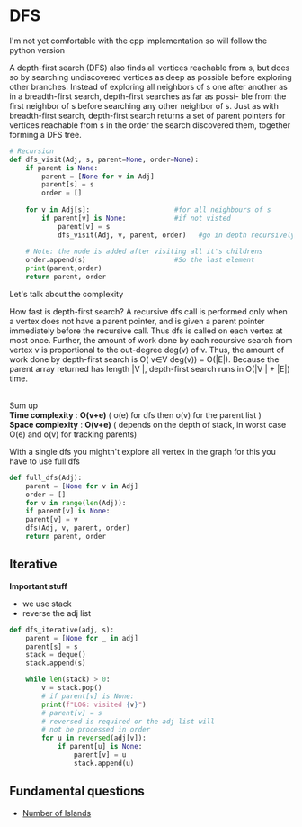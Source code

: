 # DFS

I'm not yet comfortable with the cpp implementation so will follow the python version

<p>
A depth-first search (DFS) also finds all vertices reachable from s, but does so by searching undiscovered 
vertices as deep as possible before exploring other branches. Instead of exploring
all neighbors of s one after another as in a breadth-first search, depth-first searches as far as possi-
ble from the first neighbor of s before searching any other neighbor of s. Just as with breadth-first
search, depth-first search returns a set of parent pointers for vertices reachable from s in the order
the search discovered them, together forming a DFS tree.
</p>

```py
# Recursion
def dfs_visit(Adj, s, parent=None, order=None):
    if parent is None:
        parent = [None for v in Adj]
        parent[s] = s
        order = []
        
    for v in Adj[s]:                     #for all neighbours of s
        if parent[v] is None:            #if not visted
            parent[v] = s
            dfs_visit(Adj, v, parent, order)   #go in depth recursively
 
    # Note: the node is added after visiting all it's childrens
    order.append(s)                      #So the last element
    print(parent,order)
    return parent, order
```

Let's talk about the complexity
<p>
How fast is depth-first search? A recursive dfs call is performed only when a vertex does not have
a parent pointer, and is given a parent pointer immediately before the recursive call. Thus dfs is
called on each vertex at most once. Further, the amount of work done by each recursive search
from vertex v is proportional to the out-degree deg(v) of v. Thus, the amount of work done by
depth-first search is O( v∈V deg(v)) = O(|E|). Because the parent array returned has length |V |,
depth-first search runs in O(|V | + |E|) time.

<br/> Sum up
<br/> **Time complexity**  : __O(v+e)__ ( o(e) for dfs then o(v) for the parent list )
<br/> **Space complexity** : __O(v+e)__ ( depends on the depth of stack, in worst case O(e) and o(v) for tracking parents)
</p>

With a single dfs you mightn't explore all vertex in the graph for this you have to use full dfs

```py
def full_dfs(Adj):
    parent = [None for v in Adj]
    order = []
    for v in range(len(Adj)):
    if parent[v] is None:
    parent[v] = v
    dfs(Adj, v, parent, order)
    return parent, order
```
## Iterative

**Important stuff**
- we use stack
- reverse the adj list

```py
def dfs_iterative(adj, s):
    parent = [None for _ in adj]
    parent[s] = s
    stack = deque()
    stack.append(s)

    while len(stack) > 0:
        v = stack.pop()
        # if parent[v] is None:
        print(f"LOG: visited {v}")
        # parent[v] = s
        # reversed is required or the adj list will
        # not be processed in order
        for u in reversed(adj[v]):
            if parent[u] is None:
                parent[v] = u
                stack.append(u)
```

## Fundamental questions
- [Number of Islands]()
